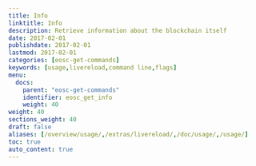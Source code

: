 ```yaml
---
title: Info
linktitle: Info
description: Retrieve information about the blockchain itself
date: 2017-02-01
publishdate: 2017-02-01
lastmod: 2017-02-01
categories: [eosc-get-commands]
keywords: [usage,livereload,command line,flags]
menu:
  docs:
    parent: "eosc-get-commands"
    identifier: eosc_get_info
    weight: 40
weight: 40
sections_weight: 40
draft: false
aliases: [/overview/usage/,/extras/livereload/,/doc/usage/,/usage/]
toc: true
auto_content: true
---
```


